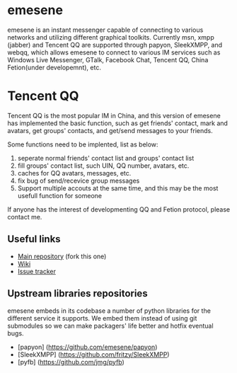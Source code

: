 # emesene

emesene is an instant messenger capable of connecting to various networks
and utilizing different graphical toolkits.
Currently msn, xmpp (jabber) and Tencent QQ are supported through papyon, 
SleekXMPP, and webqq, which allows emesene to connect to various IM services 
such as Windows Live Messenger, GTalk, Facebook Chat, Tencent QQ, China 
Fetion(under developemnt), etc.

# Tencent QQ
Tencent QQ is the most popular IM in China, and this version of emesene has
implemented the basic function, such as get friends' contact, mark and avatars,
get groups' contacts, and get/send messages to your friends. 

Some functions need to be implented, list as below:
1. seperate normal friends' contact list and groups' contact list
2. fill groups' contact list, such UIN, QQ number, avatars, etc.
3. caches for QQ avatars, messages, etc.
4. fix bug of send/recevice group messages
5. Support multiple accouts at the same time, and this may be the most usefull
function for someone

If anyone has the interest of developmenting QQ and Fetion protocol, please
contact me.

## Useful links

* [Main repository](http://github.com/emesene/emesene) (fork this one)
* [Wiki](http://wiki.github.com/emesene/emesene)
* [Issue tracker](http://github.com/emesene/emesene/issues)

## Upstream libraries repositories

emesene embeds in its codebase a number of python libraries for the different
service it supports. We embed them instead of using git submodules so we can
make packagers' life better and hotfix eventual bugs.

* [papyon] (https://github.com/emesene/papyon)
* [SleekXMPP] (https://github.com/fritzy/SleekXMPP)
* [pyfb] (https://github.com/jmg/pyfb)
